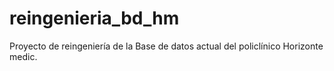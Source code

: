 # reingenieria_bd_hm
Proyecto de reingeniería de la Base de datos actual del policlínico Horizonte medic. 
